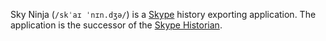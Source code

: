 Sky Ninja (`/skˈaɪ ˈnɪn.dʒə/`) is a [Skype](http://www.skype.com) history exporting application. The application is the successor of the [Skype Historian](http://eigenein.info/skype-historian).
